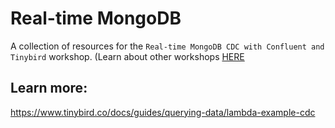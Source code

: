 
# Real-time MongoDB 

A collection of resources for the `Real-time MongoDB CDC with Confluent and Tinybird` workshop.  (Learn about other workshops [HERE](https://www.tinybird.co/docs/live)



## Learn more: 
https://www.tinybird.co/docs/guides/querying-data/lambda-example-cdc
